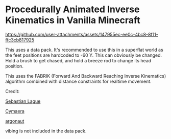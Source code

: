 # Procedurally Animated Inverse Kinematics in Vanilla Minecraft

https://github.com/user-attachments/assets/147955ec-ee0c-4bc8-8f11-ffc3cb817925

This uses a data pack. It's recommended to use this in a superflat world as the feet positions are hardcoded to -60 Y. This can obviously be changed. Hold a brush to get chased, and hold a breeze rod to change its head position.

This uses the FABRIK (Forward And Backward Reaching Inverse Kinematics) algorithm combined with distance constraints for realtime movement.

Credit:

[Sebastian Lague](https://www.youtube.com/watch?v=--GB9qyZJqg)

[Cymaera](https://www.youtube.com/watch?v=Hc9x1e85L0w)

[argonaut](https://www.youtube.com/watch?v=qlfh_rv6khY)

vibing is not included in the data pack.
